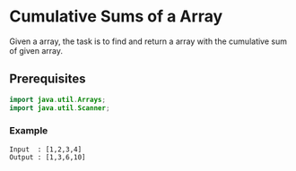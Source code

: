 # Cumulative Sums of a Array
Given a array, the task is to find and return a array with the cumulative sum of given array.
## Prerequisites
```java
import java.util.Arrays;
import java.util.Scanner;
```
### Example
```
Input  : [1,2,3,4]
Output : [1,3,6,10]
```
